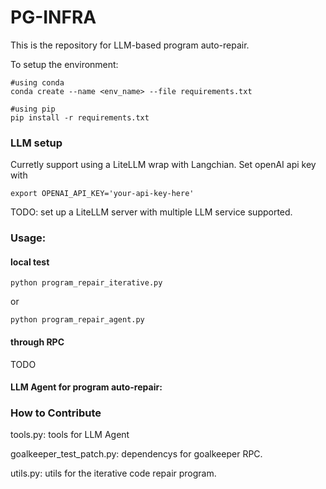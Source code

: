 # PG-INFRA

This is the repository for LLM-based program auto-repair.

To setup the environment:
```shell
#using conda
conda create --name <env_name> --file requirements.txt
```

```shell
#using pip
pip install -r requirements.txt
```

### LLM setup

Curretly support using a LiteLLM wrap with Langchian. Set openAI api key with
```shell
export OPENAI_API_KEY='your-api-key-here'
```
TODO: set up a LiteLLM server with multiple LLM service supported.


### Usage:

#### local test

```shell
python program_repair_iterative.py 
```
or 
```shell
python program_repair_agent.py
```

#### through RPC

TODO


#### LLM Agent for program auto-repair: 




### How to Contribute

tools.py: tools for LLM Agent

goalkeeper_test_patch.py: dependencys for goalkeeper RPC.

utils.py: utils for the iterative code repair program.




